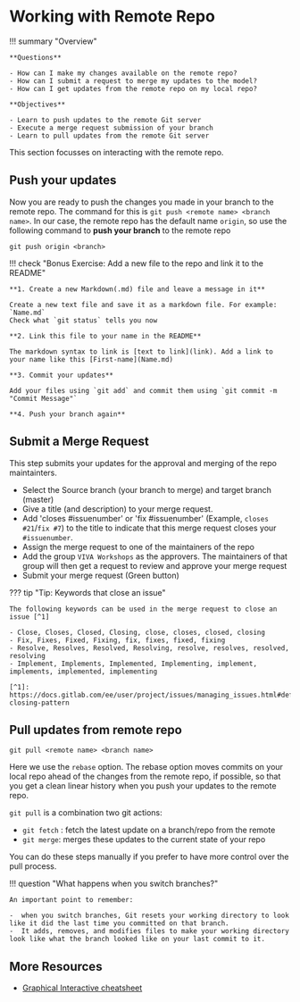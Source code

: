 # **Working with Remote Repo**

!!! summary "Overview" 

    **Questions**

    - How can I make my changes available on the remote repo?
    - How can I submit a request to merge my updates to the model?
    - How can I get updates from the remote repo on my local repo?
  
    **Objectives** 

    - Learn to push updates to the remote Git server
    - Execute a merge request submission of your branch
    - Learn to pull updates from the remote Git server
  

 This section focusses on interacting with the remote repo.


## **Push your updates**

Now you are ready to push the changes you made in your branch to the remote repo. The command for this is `git push <remote name> <branch name>`. In our case, the remote repo has the default name `origin`, so use the following command to **push your branch** to the remote repo

```
git push origin <branch>
```

<!--- _If you are using Git Extensions_, use the Push button on the top toolbar to open the Push Window. Select the Remote, in our case `origin`, to push your branch.

![Git pull and push](img/git-pull-push_1.png) -->

!!! check "Bonus Exercise: Add a new file to the repo and link it to the README"
    
    **1. Create a new Markdown(.md) file and leave a message in it**
    
    Create a new text file and save it as a markdown file. For example: `Name.md`
    Check what `git status` tells you now

    **2. Link this file to your name in the README**

    The markdown syntax to link is [text to link](link). Add a link to your name like this [First-name](Name.md)

    **3. Commit your updates**

    Add your files using `git add` and commit them using `git commit -m "Commit Message"`

    **4. Push your branch again**

        


## **Submit a Merge Request**

This step submits your updates for the approval and merging of the repo maintainters.

- Select the Source branch (your branch to merge) and target branch (master)
- Give a title (and description) to your merge request. 
- Add 'closes #issuenumber' or 'fix #issuenumber' (Example, `closes #21`/`fix #7`) to the title to indicate that this merge request closes your `#issuenumber`.
- Assign the merge request to one of the maintainers of the repo
- Add the group `VIVA Workshops` as the approvers. The maintainers of that group will then get a request to review and approve your merge request
- Submit your merge request (Green button)

??? tip "Tip: Keywords that close an issue"
    
    The following keywords can be used in the merge request to close an issue [^1]

    - Close, Closes, Closed, Closing, close, closes, closed, closing
    - Fix, Fixes, Fixed, Fixing, fix, fixes, fixed, fixing
    - Resolve, Resolves, Resolved, Resolving, resolve, resolves, resolved, resolving
    - Implement, Implements, Implemented, Implementing, implement, implements, implemented, implementing 

    [^1]: https://docs.gitlab.com/ee/user/project/issues/managing_issues.html#default-closing-pattern

## **Pull updates from remote repo**

```
git pull <remote name> <branch name>
```

Here we use the `rebase` option. The rebase option moves commits on your local repo ahead of the changes from the remote repo, if possible, so that you get a clean linear history when you push your updates to the remote repo.

<!-- _If you are using Git Extensions_, get the drop-down menu beside the pull button to select 'Pull-rebase'

![Git Extensions Pull Rebase](img/Git-extensions-pull-rebase.png#center){: style="width:350px"} -->

`git pull` is a combination two git actions:

- `git fetch` : fetch the latest update on a branch/repo from the remote
- `git merge`: merges these updates to the current state of your repo

You can do these steps manually if you prefer to have more control over the pull process.

!!! question "What happens when you switch branches?"

    An important point to remember:
    
    -  when you switch branches, Git resets your working directory to look like it did the last time you committed on that branch. 
    -  It adds, removes, and modifies files to make your working directory look like what the branch looked like on your last commit to it.
        
## More Resources

- [Graphical Interactive cheatsheet](https://ndpsoftware.com/git-cheatsheet.html)